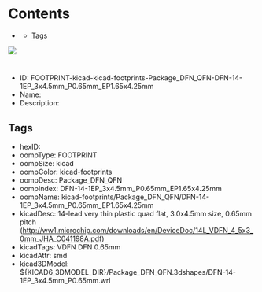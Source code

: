 



Contents
========

* [](#)
	* [Tags](#tags)
  
![][im]
# 

- ID: FOOTPRINT-kicad-kicad-footprints-Package_DFN_QFN-DFN-14-1EP_3x4.5mm_P0.65mm_EP1.65x4.25mm
- Name: 
- Description: 

## Tags

- hexID: 
- oompType: FOOTPRINT
- oompSize: kicad
- oompColor: kicad-footprints
- oompDesc: Package_DFN_QFN
- oompIndex: DFN-14-1EP_3x4.5mm_P0.65mm_EP1.65x4.25mm
- oompName: kicad-footprints/Package_DFN_QFN/DFN-14-1EP_3x4.5mm_P0.65mm_EP1.65x4.25mm
- kicadDesc: 14-lead very thin plastic quad flat, 3.0x4.5mm size, 0.65mm pitch (http://ww1.microchip.com/downloads/en/DeviceDoc/14L_VDFN_4_5x3_0mm_JHA_C041198A.pdf)
- kicadTags: VDFN DFN 0.65mm
- kicadAttr: smd
- kicad3DModel: ${KICAD6_3DMODEL_DIR}/Package_DFN_QFN.3dshapes/DFN-14-1EP_3x4.5mm_P0.65mm.wrl



[im]: image.png
